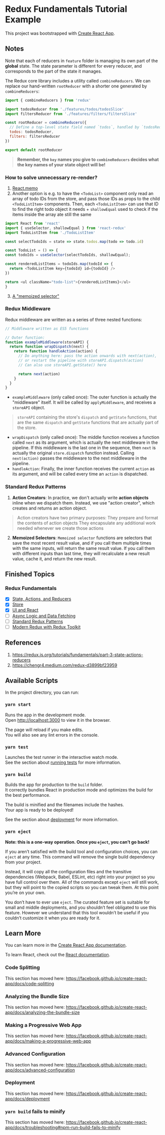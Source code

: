 # Redux Fundamentals Tutorial Example

This project was bootstrapped with [Create React App](https://github.com/facebook/create-react-app).

## Notes

Note that each of reducers in `feature` folder is managing its own part of the **global** state. The state parameter is different for every reducer, and corresponds to the part of the state it manages.

The Redux core library includes a utility called `combineReducers`.
We can replace our hand-written `rootReducer` with a shorter one generated by `combineReducers`:

```javascript
import { combineReducers } from 'redux'

import todosReducer from './features/todos/todosSlice'
import filtersReducer from './features/filters/filtersSlice'

const rootReducer = combineReducers({
  // Define a top-level state field named `todos`, handled by `todosReducer`
  todos: todosReducer,
  filters: filtersReducer
})

export default rootReducer
```

> **Remember, the `key` names you give to `combineReducers` decides what the key names of your state object will be!**

### How to solve unnecessary re-render?

1. [React.memo](https://reactjs.org/docs/react-api.html#reactmemo)
2. Another option is e.g. to have the `<TodoList>` component only read an array of todo IDs from the store, and pass those IDs as props to the child `<TodoListItem>` components. Then, each `<TodoListItem>` can use that ID to find the right todo object it needs + `shallowEqual` used to check if the items inside the array ate still the same

  ```javascript
  import React from 'react'
  import { useSelector, shallowEqual } from 'react-redux'
  import TodoListItem from './TodoListItem'

  const selectTodoIds = state => state.todos.map(todo => todo.id)

  const TodoList = () => {
  const todoIds = useSelector(selectTodoIds, shallowEqual);

  const renderedListItems = todoIds.map(todoId => {
    return <TodoListItem key={todoId} id={todoId} />
  })

  return <ul className="todo-list">{renderedListItems}</ul>
  }
  ```
  
3. [A "memoized selector"](https://redux.js.org/tutorials/fundamentals/part-7-standard-patterns)

### Redux Middleware

Redux middleware are written as a series of three nested functions:

```javascript
// Middleware written as ES5 functions

// Outer function:
function exampleMiddleware(storeAPI) {
  return function wrapDispatch(next) {
    return function handleAction(action) {
      // Do anything here: pass the action onwards with next(action),
      // or restart the pipeline with storeAPI.dispatch(action)
      // Can also use storeAPI.getState() here

      return next(action)
    }
  }
}
```

+ `exampleMiddleware` (only called once): The outer function is actually the "middleware" itself. It will be called by `applyMiddleware`, and receives a `storeAPI` object.

> `storeAPI` containing the store's `dispatch` and `getState` functions, that are the same `dispatch` and `getState` functions that are actually part of the store.

+ `wrapDispatch` (only called once): The middle function receives a function called `next` as its argument, which is actually the next middleware in the pipeline. If this middleware is the last one in the sequence, then `next` is actually the original `store.dispatch` function instead. Calling `next(action)` passes the middleware to the next middleware in the pipeline.
+ `handleAction`: Finally, the inner function receives the current `action` as its argument, and will be called every time an `action` is dispatched.

### Standard Redux Patterns

1. **Action Creators**: In practice, we don't actually write **action objects** inline when we dispatch them. Instead, we use "action creator", which creates and returns an action object.

> Action creators have two primary purposes:
> They prepare and format the contents of action objects
> They encapsulate any additional work needed whenever we create those actions

2. **Memoized Selectors**: `Memoized selector` functions are selectors that save the most recent result value, and if you call them multiple times with the same inputs, will return the same result value. If you call them with different inputs than last time, they will recalculate a new result value, cache it, and return the new result.

## Finished Topics

### Redux Fundamentals

+ [x] [State, Actions, and Reducers](https://redux.js.org/tutorials/fundamentals/part-3-state-actions-reducers)
+ [x] [Store](https://redux.js.org/tutorials/fundamentals/part-4-store)
+ [x] [UI and React](https://redux.js.org/tutorials/fundamentals/part-5-ui-react)
+ [ ] [Async Logic and Data Fetching](https://redux.js.org/tutorials/fundamentals/part-6-async-logic)
+ [ ] [Standard Redux Patterns](https://redux.js.org/tutorials/fundamentals/part-7-standard-patterns)
+ [ ] [Modern Redux with Redux Toolkit](https://redux.js.org/tutorials/fundamentals/part-8-modern-redux)

## References

1. https://redux.js.org/tutorials/fundamentals/part-3-state-actions-reducers
2. https://chengr4.medium.com/redux-d3899bf23959

## Available Scripts

In the project directory, you can run:

### `yarn start`

Runs the app in the development mode.<br />
Open [http://localhost:3000](http://localhost:3000) to view it in the browser.

The page will reload if you make edits.<br />
You will also see any lint errors in the console.

### `yarn test`

Launches the test runner in the interactive watch mode.<br />
See the section about [running tests](https://facebook.github.io/create-react-app/docs/running-tests) for more information.

### `yarn build`

Builds the app for production to the `build` folder.<br />
It correctly bundles React in production mode and optimizes the build for the best performance.

The build is minified and the filenames include the hashes.<br />
Your app is ready to be deployed!

See the section about [deployment](https://facebook.github.io/create-react-app/docs/deployment) for more information.

### `yarn eject`

**Note: this is a one-way operation. Once you `eject`, you can’t go back!**

If you aren’t satisfied with the build tool and configuration choices, you can `eject` at any time. This command will remove the single build dependency from your project.

Instead, it will copy all the configuration files and the transitive dependencies (Webpack, Babel, ESLint, etc) right into your project so you have full control over them. All of the commands except `eject` will still work, but they will point to the copied scripts so you can tweak them. At this point you’re on your own.

You don’t have to ever use `eject`. The curated feature set is suitable for small and middle deployments, and you shouldn’t feel obligated to use this feature. However we understand that this tool wouldn’t be useful if you couldn’t customize it when you are ready for it.

## Learn More

You can learn more in the [Create React App documentation](https://facebook.github.io/create-react-app/docs/getting-started).

To learn React, check out the [React documentation](https://reactjs.org/).

### Code Splitting

This section has moved here: https://facebook.github.io/create-react-app/docs/code-splitting

### Analyzing the Bundle Size

This section has moved here: https://facebook.github.io/create-react-app/docs/analyzing-the-bundle-size

### Making a Progressive Web App

This section has moved here: https://facebook.github.io/create-react-app/docs/making-a-progressive-web-app

### Advanced Configuration

This section has moved here: https://facebook.github.io/create-react-app/docs/advanced-configuration

### Deployment

This section has moved here: https://facebook.github.io/create-react-app/docs/deployment

### `yarn build` fails to minify

This section has moved here: https://facebook.github.io/create-react-app/docs/troubleshooting#npm-run-build-fails-to-minify
